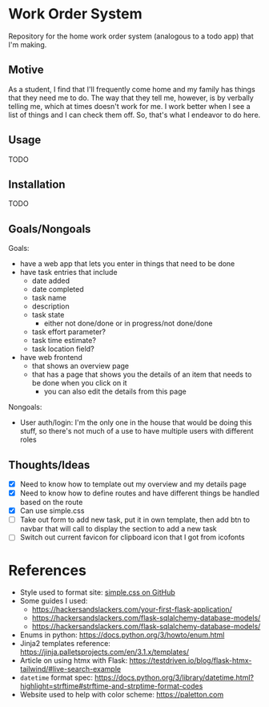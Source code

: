 # Work Order System
Repository for the home work order system (analogous to a todo app) that I'm making.

## Motive
As a student, I find that I'll frequently come home and my family has things that they need me to do.
The way that they tell me, however, is by verbally telling me, which at times doesn't work for me.
I work better when I see a list of things and I can check them off.
So, that's what I endeavor to do here.

## Usage
TODO

## Installation
TODO

## Goals/Nongoals
Goals:
- have a web app that lets you enter in things that need to be done
- have task entries that include
  - date added
  - date completed
  - task name
  - description
  - task state
    - either not done/done or in progress/not done/done
  - task effort parameter?
  - task time estimate?
  - task location field?
- have web frontend
  - that shows an overview page
  - that has a page that shows you the details of an item that needs to be done when you click on it
    - you can also edit the details from this page

Nongoals:
- User auth/login: I'm the only one in the house that would be doing this stuff,
  so there's not much of a use to have multiple users with different roles

## Thoughts/Ideas
- [x] Need to know how to template out my overview and my details page
- [x] Need to know how to define routes and have different things be handled based on the route
- [x] Can use simple.css
- [ ] Take out form to add new task, put it in own template, then add btn to navbar
      that will call to display the section to add a new task
- [ ] Switch out current favicon for clipboard icon that I got from icofonts

# References
- Style used to format site:
  [simple.css on GitHub](https://github.com/kevquirk/simple.css/)
- Some guides I used:
  - <https://hackersandslackers.com/your-first-flask-application/>
  - <https://hackersandslackers.com/flask-sqlalchemy-database-models/>
  - <https://hackersandslackers.com/flask-sqlalchemy-database-models/>
- Enums in python:
  <https://docs.python.org/3/howto/enum.html>
- Jinja2 templates reference:
  <https://jinja.palletsprojects.com/en/3.1.x/templates/>
- Article on using htmx with Flask:
  <https://testdriven.io/blog/flask-htmx-tailwind/#live-search-example>
- `datetime` format spec:
  <https://docs.python.org/3/library/datetime.html?highlight=strftime#strftime-and-strptime-format-codes>
- Website used to help with color scheme:
  <https://paletton.com>

